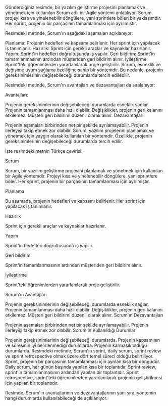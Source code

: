 Gönderdiğiniz resimde, bir yazılım geliştirme projesini planlamak ve yönetmek için kullanılan Scrum adlı bir Agile yöntemi anlatılıyor. Scrum, projeyi kısa ve yinelenebilir döngülere, yani sprintlere bölen bir yaklaşımdır. Her sprint, projenin bir parçasının tamamlanması için ayrılmıştır.

Resimdeki metinde, Scrum'ın aşağıdaki aşamaları açıklanıyor:

Planlama: Projenin hedefleri ve kapsamı belirlenir. Her sprint için yapılacak iş tanımlanır.
Hazırlık: Sprint için gerekli araçlar ve kaynaklar hazırlanır.
Yapım: Sprint'in hedefleri doğrultusunda iş yapılır.
Geri bildirim: Sprint'in tamamlanmasının ardından müşteriden geri bildirim alınır.
İyileştirme: Sprint'teki öğrenimlerden yararlanılarak proje geliştirilir.
Scrum, esneklik ve değişime uyum sağlama özelliğine sahip bir yöntemdir. Bu nedenle, projenin gereksinimlerinin değişebileceği durumlarda tercih edilebilir.

Resimdeki metinde, Scrum'ın avantajları ve dezavantajları da sıralanıyor:

Avantajları:

Projenin gereksinimlerinin değişebileceği durumlarda esneklik sağlar.
Projenin tamamlanması daha hızlı olabilir.
Değişiklikler, projenin geri kalanını etkilemez.
Müşteri geri bildirimi düzenli olarak alınır.
Dezavantajları:

Projenin aşamaları birbirinden net bir şekilde ayrılamayabilir.
Projenin ilerleyişi takip etmek zor olabilir.
Scrum, yazılım projelerini planlamak ve yönetmek için yaygın olarak kullanılan bir yöntemdir. Özellikle, projenin gereksinimlerinin değişebileceği durumlarda tercih edilir.

İşte resimdeki metnin Türkçe çevirisi:

Scrum

Scrum, bir yazılım geliştirme projesini planlamak ve yönetmek için kullanılan bir Agile yöntemdir. Projeyi kısa ve yinelenebilir döngülere, yani sprintlere böler. Her sprint, projenin bir parçasının tamamlanması için ayrılmıştır.

Planlama

Bu aşamada, projenin hedefleri ve kapsamı belirlenir. Her sprint için yapılacak iş tanımlanır.

Hazırlık

Sprint için gerekli araçlar ve kaynaklar hazırlanır.

Yapım

Sprint'in hedefleri doğrultusunda iş yapılır.

Geri bildirim

Sprint'in tamamlanmasının ardından müşteriden geri bildirim alınır.

İyileştirme

Sprint'teki öğrenimlerden yararlanılarak proje geliştirilir.

Scrum'ın Avantajları

Projenin gereksinimlerinin değişebileceği durumlarda esneklik sağlar.
Projenin tamamlanması daha hızlı olabilir.
Değişiklikler, projenin geri kalanını etkilemez.
Müşteri geri bildirimi düzenli olarak alınır.
Scrum'ın Dezavantajları

Projenin aşamaları birbirinden net bir şekilde ayrılamayabilir.
Projenin ilerleyişi takip etmek zor olabilir.
Scrum'ın Kullanıldığı Durumlar

Projenin gereksinimlerinin değişebileceği durumlarda.
Projenin kapsamının ve süresinin iyi belirlenmediği durumlarda.
Projenin karmaşık olduğu durumlarda.
Resimdeki metinde, Scrum'ın sprint, daily scrum, sprint review ve sprint retrospective olmak üzere dört temel süreci olduğu belirtiliyor. Sprint, projenin bir parçasının tamamlanması için ayrılan kısa bir döngüdür. Daily scrum, her günün başında yapılan kısa bir toplantıdır. Sprint review, sprint'in tamamlanmasının ardından yapılan bir toplantıdır. Sprint retrospective, sprint'teki öğrenimlerden yararlanılarak projenin geliştirilmesi için yapılan bir toplantıdır.

Resimde, Scrum'ın avantajlarının ve dezavantajlarının yanı sıra, yöntemin hangi durumlarda kullanılabileceği de açıklanıyor.
